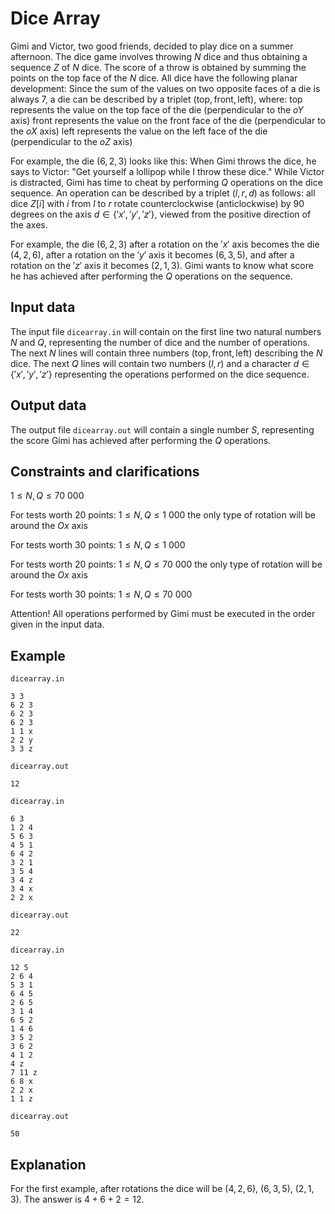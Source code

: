 # Dice Array

Gimi and Victor, two good friends, decided to play dice on a summer afternoon. The dice game involves throwing $N$ dice and thus obtaining a sequence $Z$ of $N$ dice. The score of a throw is obtained by summing the points on the top face of the $N$ dice. All dice have the following planar development: Since the sum of the values on two opposite faces of a die is always $7$, a die can be described by a triplet $(\text{top}, \text{front}, \text{left})$, where:
$\text{top}$ represents the value on the top face of the die (perpendicular to the $oY$ axis)
$\text{front}$ represents the value on the front face of the die (perpendicular to the $oX$ axis)
$\text{left}$ represents the value on the left face of the die (perpendicular to the $oZ$ axis)

For example, the die $(6, 2, 3)$ looks like this:
When Gimi throws the dice, he says to Victor: "Get yourself a lollipop while I throw these dice." While Victor is distracted, Gimi has time to cheat by performing $Q$ operations on the dice sequence. An operation can be described by a triplet $(l, r, d)$ as follows: all dice $Z[i]$ with $i$ from $l$ to $r$ rotate counterclockwise (anticlockwise) by $90$ degrees on the axis $d \in \{'x', 'y', 'z'\}$, viewed from the positive direction of the axes.

For example, the die $(6, 2, 3)$ after a rotation on the $'x'$ axis becomes the die $(4, 2, 6)$, after a rotation on the $'y'$ axis it becomes $(6, 3, 5)$, and after a rotation on the $'z'$ axis it becomes $(2, 1, 3)$. Gimi wants to know what score he has achieved after performing the $Q$ operations on the sequence.

## Input data

The input file `dicearray.in` will contain on the first line two natural numbers $N$ and $Q$, representing the number of dice and the number of operations.
The next $N$ lines will contain three numbers $(\text{top}, \text{front}, \text{left})$ describing the $N$ dice.
The next $Q$ lines will contain two numbers $(l, r)$ and a character $d \in \{'x', 'y', 'z'\}$ representing the operations performed on the dice sequence.

## Output data

The output file `dicearray.out` will contain a single number $S$, representing the score Gimi has achieved after performing the $Q$ operations.

## Constraints and clarifications

$1 \leq N, Q \leq 70\ 000$

For tests worth $20$ points: 
  $1 \leq N, Q \leq 1\ 000$
  the only type of rotation will be around the $Ox$ axis

For tests worth $30$ points:
  $1 \leq N, Q \leq 1\ 000$

For tests worth $20$ points:
  $1 \leq N, Q \leq 70\ 000$ 
  the only type of rotation will be around the $Ox$ axis

For tests worth $30$ points:
  $1 \leq N, Q \leq 70\ 000$
  
Attention! All operations performed by Gimi must be executed in the order given in the input data.

## Example

`dicearray.in`
```
3 3
6 2 3
6 2 3
6 2 3
1 1 x
2 2 y
3 3 z
```

`dicearray.out`
```
12
```

`dicearray.in`
```
6 3
1 2 4
5 6 3
4 5 1
6 4 2
3 2 1
3 5 4
3 4 z
3 4 x
2 2 x
```

`dicearray.out`
```
22
```

`dicearray.in`
```
12 5
2 6 4
5 3 1
6 4 5
2 6 5
3 1 4
6 5 2
1 4 6
3 5 2
3 6 2
4 1 2
4 z
7 11 z
6 8 x
2 2 x
1 1 z
```

`dicearray.out`
```
50
```

## Explanation

For the first example, after rotations the dice will be $(4, 2, 6)$, $(6, 3, 5)$, $(2, 1, 3)$. The answer is $4 + 6 + 2 = 12$.
